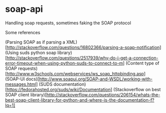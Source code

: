 soap-api
========

Handling soap requests, sometimes faking the SOAP protocol


Some references

(Parsing SOAP as if parsing a XML)[http://stackoverflow.com/questions/16802366/parsing-a-soap-notification]
(Using suds python soap library)[http://stackoverflow.com/questions/2517939/why-do-i-get-a-connection-error-timeout-when-using-python-suds-to-connect-to-m]
(Content type of SOAP requests)[http://www.w3schools.com/webservices/ws_soap_httpbinding.asp]
(SOAP-UI docs)[http://www.soapui.org/SOAP-and-WSDL/working-with-messages.html]
(SUDS documentation)[https://fedorahosted.org/suds/wiki/Documentation]
(Stackoverflow on best SOAP client library)[http://stackoverflow.com/questions/206154/whats-the-best-soap-client-library-for-python-and-where-is-the-documentation-f?lq=1]

